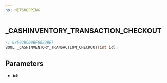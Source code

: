 ```yaml
---
ns: NETSHOPPING
---
```

## _CASHINVENTORY_TRANSACTION_CHECKOUT

```c
// 0x592BC00BF6629BE7
BOOL _CASHINVENTORY_TRANSACTION_CHECKOUT(int id);
```

## Parameters
* **id**:
